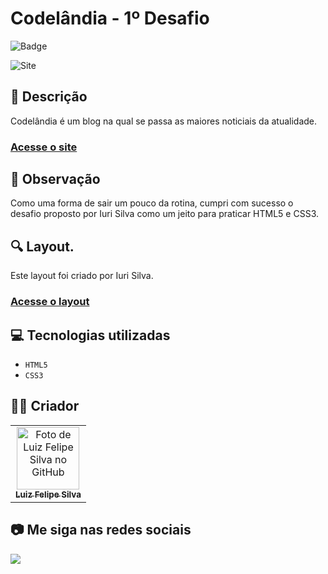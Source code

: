 # Codelândia - 1º Desafio
![Badge](http://img.shields.io/static/v1?label=STATUS&message=CONCLUIDO&color=GREEN&style=for-the-badge)             

<img src="https://github.com/luizfelipe9627/codelandia-desafio1/blob/master/images/codelandia.png" alt="Site">

## 📄 Descrição
Codelândia é um blog na qual se passa as maiores noticiais da atualidade.

### <a href="https://luizfelipe9627.github.io/codelandia_desafio1">Acesse o site</a>

## 📑 Observação
Como uma forma de sair um pouco da rotina, cumpri com sucesso o desafio proposto por Iuri Silva como um jeito para praticar HTML5 e CSS3.

## 🔍 Layout.
Este layout foi criado por Iuri Silva.

### <a href="https://www.figma.com/file/Yb9IBH56g7T1hdIyZ3BMNO/Desafios---Codel%C3%A2ndia?node-id=0%3A1">Acesse o layout</a>

## 💻 Tecnologias utilizadas

- ``HTML5``
- ``CSS3``

## 🧑‍💻 Criador

<table>
  <tr>
    <td align="center">
      <a href="https://github.com/luizfelipe9627">
        <img src="https://github.com/luizfelipe9627.png" width="100px;" alt="Foto de Luiz Felipe Silva no GitHub"/><br>
        <sub>
          <b>Luiz Felipe Silva</b>
        </sub>
      </a>
    </td>
  </tr>
</table>

## 📷 Me siga nas redes sociais<br>

<p align="left">
  <a href="https://www.linkedin.com/in/luizfelipe9627/" target="_blank"><img src="https://img.shields.io/badge/-LinkedIn-%230077B5?style=for-the-badge&logo=linkedin&logoColor=white"></a>
</p>

